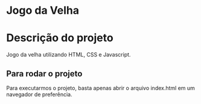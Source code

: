 # Jogo da Velha

# Descrição do projeto
Jogo da velha utilizando HTML, CSS e Javascript.

## Para rodar o projeto

Para executarmos o projeto, basta apenas abrir o arquivo index.html em um navegador de preferência.
